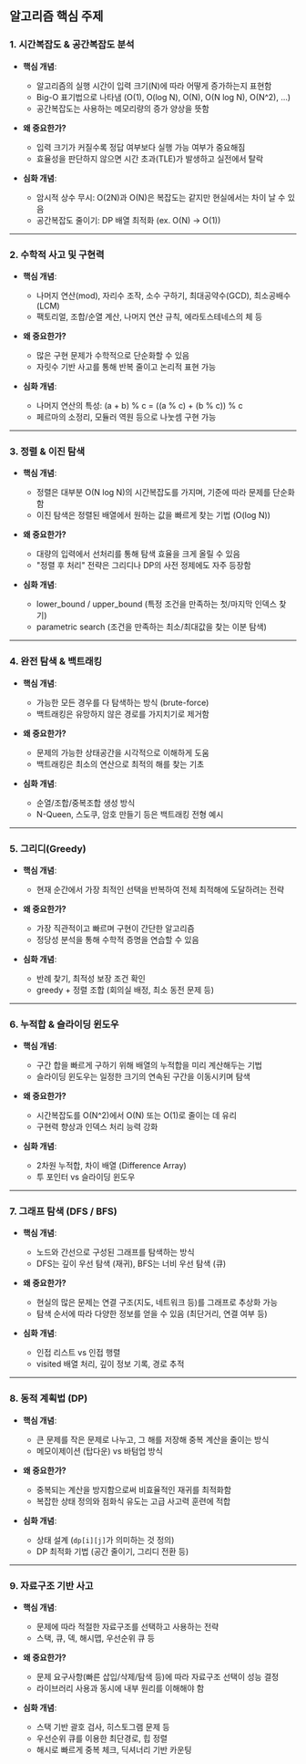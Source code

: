 ## 알고리즘 핵심 주제

### 1. 시간복잡도 & 공간복잡도 분석

- **핵심 개념**:

  - 알고리즘의 실행 시간이 입력 크기(N)에 따라 어떻게 증가하는지 표현함
  - Big-O 표기법으로 나타냄 (O(1), O(log N), O(N), O(N log N), O(N^2), ...)
  - 공간복잡도는 사용하는 메모리량의 증가 양상을 뜻함

- **왜 중요한가?**

  - 입력 크기가 커질수록 정답 여부보다 실행 가능 여부가 중요해짐
  - 효율성을 판단하지 않으면 시간 초과(TLE)가 발생하고 실전에서 탈락

- **심화 개념**:
  - 암시적 상수 무시: O(2N)과 O(N)은 복잡도는 같지만 현실에서는 차이 날 수 있음
  - 공간복잡도 줄이기: DP 배열 최적화 (ex. O(N) → O(1))

---

### 2. 수학적 사고 및 구현력

- **핵심 개념**:

  - 나머지 연산(mod), 자리수 조작, 소수 구하기, 최대공약수(GCD), 최소공배수(LCM)
  - 팩토리얼, 조합/순열 계산, 나머지 연산 규칙, 에라토스테네스의 체 등

- **왜 중요한가?**

  - 많은 구현 문제가 수학적으로 단순화할 수 있음
  - 자릿수 기반 사고를 통해 반복 줄이고 논리적 표현 가능

- **심화 개념**:
  - 나머지 연산의 특성: (a + b) % c = ((a % c) + (b % c)) % c
  - 페르마의 소정리, 모듈러 역원 등으로 나눗셈 구현 가능

---

### 3. 정렬 & 이진 탐색

- **핵심 개념**:

  - 정렬은 대부분 O(N log N)의 시간복잡도를 가지며, 기준에 따라 문제를 단순화함
  - 이진 탐색은 정렬된 배열에서 원하는 값을 빠르게 찾는 기법 (O(log N))

- **왜 중요한가?**

  - 대량의 입력에서 선처리를 통해 탐색 효율을 크게 올릴 수 있음
  - "정렬 후 처리" 전략은 그리디나 DP의 사전 정제에도 자주 등장함

- **심화 개념**:
  - lower_bound / upper_bound (특정 조건을 만족하는 첫/마지막 인덱스 찾기)
  - parametric search (조건을 만족하는 최소/최대값을 찾는 이분 탐색)

---

### 4. 완전 탐색 & 백트래킹

- **핵심 개념**:

  - 가능한 모든 경우를 다 탐색하는 방식 (brute-force)
  - 백트래킹은 유망하지 않은 경로를 가지치기로 제거함

- **왜 중요한가?**

  - 문제의 가능한 상태공간을 시각적으로 이해하게 도움
  - 백트래킹은 최소의 연산으로 최적의 해를 찾는 기초

- **심화 개념**:
  - 순열/조합/중복조합 생성 방식
  - N-Queen, 스도쿠, 암호 만들기 등은 백트래킹 전형 예시

---

### 5. 그리디(Greedy)

- **핵심 개념**:

  - 현재 순간에서 가장 최적인 선택을 반복하여 전체 최적해에 도달하려는 전략

- **왜 중요한가?**

  - 가장 직관적이고 빠르며 구현이 간단한 알고리즘
  - 정당성 분석을 통해 수학적 증명을 연습할 수 있음

- **심화 개념**:
  - 반례 찾기, 최적성 보장 조건 확인
  - greedy + 정렬 조합 (회의실 배정, 최소 동전 문제 등)

---

### 6. 누적합 & 슬라이딩 윈도우

- **핵심 개념**:

  - 구간 합을 빠르게 구하기 위해 배열의 누적합을 미리 계산해두는 기법
  - 슬라이딩 윈도우는 일정한 크기의 연속된 구간을 이동시키며 탐색

- **왜 중요한가?**

  - 시간복잡도를 O(N^2)에서 O(N) 또는 O(1)로 줄이는 데 유리
  - 구현력 향상과 인덱스 처리 능력 강화

- **심화 개념**:
  - 2차원 누적합, 차이 배열 (Difference Array)
  - 투 포인터 vs 슬라이딩 윈도우

---

### 7. 그래프 탐색 (DFS / BFS)

- **핵심 개념**:

  - 노드와 간선으로 구성된 그래프를 탐색하는 방식
  - DFS는 깊이 우선 탐색 (재귀), BFS는 너비 우선 탐색 (큐)

- **왜 중요한가?**

  - 현실의 많은 문제는 연결 구조(지도, 네트워크 등)를 그래프로 추상화 가능
  - 탐색 순서에 따라 다양한 정보를 얻을 수 있음 (최단거리, 연결 여부 등)

- **심화 개념**:
  - 인접 리스트 vs 인접 행렬
  - visited 배열 처리, 깊이 정보 기록, 경로 추적

---

### 8. 동적 계획법 (DP)

- **핵심 개념**:

  - 큰 문제를 작은 문제로 나누고, 그 해를 저장해 중복 계산을 줄이는 방식
  - 메모이제이션 (탑다운) vs 바텀업 방식

- **왜 중요한가?**

  - 중복되는 계산을 방지함으로써 비효율적인 재귀를 최적화함
  - 복잡한 상태 정의와 점화식 유도는 고급 사고력 훈련에 적합

- **심화 개념**:
  - 상태 설계 (`dp[i][j]`가 의미하는 것 정의)
  - DP 최적화 기법 (공간 줄이기, 그리디 전환 등)

---

### 9. 자료구조 기반 사고

- **핵심 개념**:

  - 문제에 따라 적절한 자료구조를 선택하고 사용하는 전략
  - 스택, 큐, 덱, 해시맵, 우선순위 큐 등

- **왜 중요한가?**

  - 문제 요구사항(빠른 삽입/삭제/탐색 등)에 따라 자료구조 선택이 성능 결정
  - 라이브러리 사용과 동시에 내부 원리를 이해해야 함

- **심화 개념**:
  - 스택 기반 괄호 검사, 히스토그램 문제 등
  - 우선순위 큐를 이용한 최단경로, 힙 정렬
  - 해시로 빠르게 중복 체크, 딕셔너리 기반 카운팅
